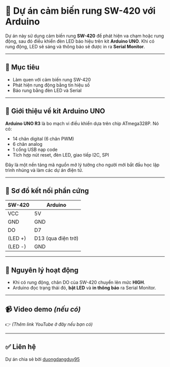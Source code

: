 # 🚨 Dự án cảm biến rung SW-420 với Arduino

Dự án này sử dụng cảm biến rung **SW-420** để phát hiện va chạm hoặc rung động, sau đó điều khiển đèn LED báo hiệu trên kit **Arduino UNO**. Khi có rung động, LED sẽ sáng và thông báo sẽ được in ra **Serial Monitor**.

---

## 🎯 Mục tiêu

- Làm quen với cảm biến rung SW-420
- Phát hiện rung động bằng tín hiệu số
- Báo rung bằng đèn LED và Serial

---



## 🧾 Giới thiệu về kit Arduino UNO

**Arduino UNO R3** là bo mạch vi điều khiển dựa trên chip ATmega328P. Nó có:

- 14 chân digital (6 chân PWM)
- 6 chân analog
- 1 cổng USB nạp code
- Tích hợp nút reset, đèn LED, giao tiếp I2C, SPI

Đây là một nền tảng mã nguồn mở lý tưởng cho người mới bắt đầu học lập trình nhúng và làm các dự án điện tử.

---

## 🔌 Sơ đồ kết nối phần cứng

| SW-420     | Arduino    |
|------------|------------|
| VCC        | 5V         |
| GND        | GND        |
| DO         | D7         |
| (LED +)    | D13 (qua điện trở) |
| (LED -)    | GND        |

---

## 🧠 Nguyên lý hoạt động

- Khi có rung động, chân DO của SW-420 chuyển lên mức **HIGH**.
- Arduino đọc trạng thái đó, **bật LED** và **in thông báo** ra Serial Monitor.

---



## 📹 Video demo *(nếu có)*

👉 *(Thêm link YouTube ở đây nếu bạn có)*

---

## ✅ Liên hệ

Dự án chia sẻ bởi [duongdangduy95](https://github.com/duongdangduy95)
